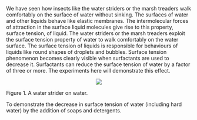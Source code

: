  We have seen how insects like the water striders or the marsh treaders walk comfortably on the surface of water without sinking. The surfaces of water and other liquids behave like elastic membranes. The intermolecular forces of attraction in the surface liquid molecules give rise to this property, surface tension, of liquid. The water striders or the marsh treaders exploit the surface tension property of water to walk comfortably on the water surface. The surface tension of liquids is responsible for behaviours of liquids like round shapes of droplets and bubbles. Surface tension phenomenon becomes clearly visible when surfactants are used to decrease it. Surfactants can reduce the surface tension of water by a factor of three or more. The experiments here will demonstrate this effect. 

 <center><img src="images/pic1.png">  </center>

Figure 1. A water strider on water.



To demonstrate the decrease in surface tension of water (including hard water) by the addition of soaps and detergents.



